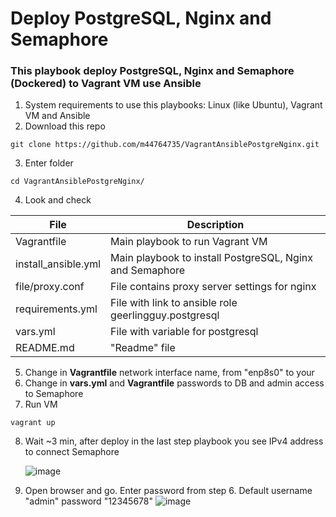 # Deploy PostgreSQL, Nginx and Semaphore

### This playbook deploy PostgreSQL, Nginx and Semaphore (Dockered) to Vagrant VM use Ansible

1. System requirements to use this playbooks: Linux (like Ubuntu), Vagrant VM and Ansible
2. Download this repo
```
git clone https://github.com/m44764735/VagrantAnsiblePostgreNginx.git
```
3. Enter folder
```
cd VagrantAnsiblePostgreNginx/
```
4. Look and check
   
| File | Description |
| --- | --- |
| Vagrantfile | Main playbook to run Vagrant VM |
| install_ansible.yml | Main playbook to install PostgreSQL, Nginx and Semaphore |
| file/proxy.conf | File contains proxy server settings for nginx |
| requirements.yml | File with link to ansible role geerlingguy.postgresql |
| vars.yml | File with variable for postgresql |
| README.md | "Readme" file |

 5. Change in **Vagrantfile** network interface name, from "enp8s0" to your
 6. Change in **vars.yml** and **Vagrantfile** passwords to DB and admin access to Semaphore
7. Run VM
```
vagrant up
```
8. Wait ~3 min, after deploy in the last step playbook you see IPv4 address to connect Semaphore

   ![image](https://github.com/user-attachments/assets/e7b2a712-4075-4a9a-8de6-1fdd1ce9a267)
9. Open browser and go. Enter password from step 6. Default username "admin" password "12345678"
   ![image](https://github.com/user-attachments/assets/555b0fae-a691-4531-a8f2-bd9c0441f0aa)

